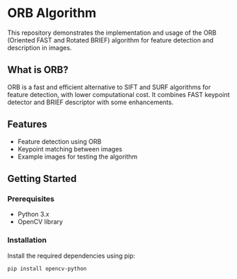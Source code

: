 # ORB Algorithm

This repository demonstrates the implementation and usage of the ORB (Oriented FAST and Rotated BRIEF) algorithm for feature detection and description in images.

## What is ORB?
ORB is a fast and efficient alternative to SIFT and SURF algorithms for feature detection, with lower computational cost. It combines FAST keypoint detector and BRIEF descriptor with some enhancements.

## Features
- Feature detection using ORB
- Keypoint matching between images
- Example images for testing the algorithm

## Getting Started

### Prerequisites
- Python 3.x
- OpenCV library

### Installation
Install the required dependencies using pip:
```bash
pip install opencv-python
